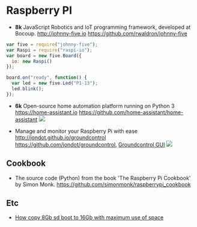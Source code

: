# Raspberry PI

- **8k** JavaScript Robotics and IoT programming framework, developed at Bocoup. http://johnny-five.io https://github.com/rwaldron/johnny-five

```javascript
var five = require("johnny-five");
var Raspi = require("raspi-io");
var board = new five.Board({
  io: new Raspi()
});

board.on("ready", function() {
  var led = new five.Led("P1-13");
  led.blink();
});
```

- **6k** Open-source home automation platform running on Python 3 https://home-assistant.io https://github.com/home-assistant/home-assistant
![](https://camo.githubusercontent.com/99578d7bca06d9c2973c2564e06f1ca444a4cce1/68747470733a2f2f7261772e6769746875622e636f6d2f686f6d652d617373697374616e742f686f6d652d617373697374616e742f6d61737465722f646f63732f73637265656e73686f74732e706e67)

- Manage and monitor your Raspberry Pi with ease http://jondot.github.io/groundcontrol https://github.com/jondot/groundcontrol, [Groundcontrol GUI](https://github.com/jondot/groundcontrol-ui)
![](https://raw.githubusercontent.com/jondot/groundcontrol/master/ui-screenshot.png)

## Cookbook
- The source code (Python) from the book 'The Raspberry Pi Cookbook' by Simon Monk. https://github.com/simonmonk/raspberrypi_cookbook

## Etc
- [How copy 8Gb sd boot to 16Gb with maximum use of space](https://www.raspberrypi.org/forums/viewtopic.php?f=91&t=105966)
